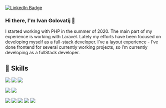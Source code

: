 
[![LinkedIn Badge](https://img.shields.io/badge/LinkedIn-Profile-informational?style=flat&logo=linkedin&logoColor=white&color=0D76A8)](https://www.linkedin.com/in/ivan-golovatij/)

### Hi there, I'm Ivan Golovatij 👋

I started working with PHP in the summer of 2020. The main part of my experience is working with Laravel. Lately my efforts have been focused on developing myself as a full-stack developer. I’ve a layout experience - I’ve done frontend for several currently working projects, so I’m currently developing as a fullStack developer.

## 💼 Skills

![](https://img.shields.io/badge/Code-PHP-informational?style=plastic&logo=PHP&logoColor=white&color=777BB4)
![](https://img.shields.io/badge/Code-Laravel-informational?style=plastic&logo=Laravel&logoColor=white&color=FF2D20)
![](https://img.shields.io/badge/DBMS-MySQL-informational?style=plastic&logo=MySQL&logoColor=white&color=4479A1)

![](https://img.shields.io/badge/Code-JavaScript-informational?style=plastic&logo=JavaScript&logoColor=white&color=F7DF1E)
![](https://img.shields.io/badge/Code-JQuery-informational?style=plastic&logo=JQuery&logoColor=white&color=0769AD)

![](https://img.shields.io/badge/Tools-Docker-informational?style=plastic&logo=Docker&logoColor=white&color=2496ED)
![](https://img.shields.io/badge/Tools-Vagrant-informational?style=plastic&logo=Vagrant&logoColor=white&color=1868F2)
![](https://img.shields.io/badge/Tools-Postman-informational?style=plastic&logo=Postman&logoColor=white&color=FF6C37)
![](https://img.shields.io/badge/Tools-NPM-informational?style=plastic&logo=Npm&logoColor=white&color=CB3837)
![](https://img.shields.io/badge/Tools-Webpack-informational?style=plastic&logo=Webpack&logoColor=white&color=8DD6F9)




<!--
**nexusRepositories/nexusRepositories** is a ✨ _special_ ✨ repository because its `README.md` (this file) appears on your GitHub profile.

Here are some ideas to get you started:

- 🔭 I’m currently working on ...
- 🌱 I’m currently learning ...
- 👯 I’m looking to collaborate on ...
- 🤔 I’m looking for help with ...
- 💬 Ask me about ...
- 📫 How to reach me: ...
- 😄 Pronouns: ...
- ⚡ Fun fact: ...
-->
